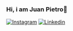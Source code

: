 ### Hi, i am Juan Pietro👋

[![Instagram](https://img.shields.io/badge/Instagram-E4405F?style=for-the-badge&logo=instagram&logoColor=white)](https://www.instagram.com/jpietro__/)
[![Linkedin](https://img.shields.io/badge/LinkedIn-0077B5?style=for-the-badge&logo=linkedin&logoColor=white)](https://www.linkedin.com/in/juan-pietro-8713ba26b/)



